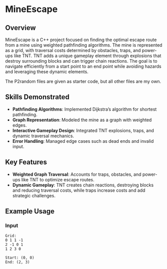 # **MineEscape**

## **Overview**
MineEscape is a C++ project focused on finding the optimal escape route from a mine using weighted pathfinding algorithms. The mine is represented as a grid, with traversal costs determined by obstacles, traps, and power-ups like TNT. TNT adds a unique gameplay element through explosions that destroy surrounding blocks and can trigger chain reactions. The goal is to navigate efficiently from a start point to an end point while avoiding hazards and leveraging these dynamic elements.

The P2random files are given as starter code, but all other files are my own.

## **Skills Demonstrated**
- **Pathfinding Algorithms**: Implemented Dijkstra’s algorithm for shortest pathfinding.
- **Graph Representation**: Modeled the mine as a graph with weighted edges.
- **Interactive Gameplay Design**: Integrated TNT explosions, traps, and dynamic traversal mechanics.
- **Error Handling**: Managed edge cases such as dead ends and invalid input.

## **Key Features**
- **Weighted Graph Traversal**: Accounts for traps, obstacles, and power-ups like TNT to optimize escape routes.
- **Dynamic Gameplay**: TNT creates chain reactions, destroying blocks and reducing traversal costs, while traps increase costs and add strategic challenges.

## **Example Usage**
### **Input**
```plaintext
Grid:
0 1 1 -1
2 -1 0 1
1 2 3 0

Start: (0, 0)
End: (2, 3)

